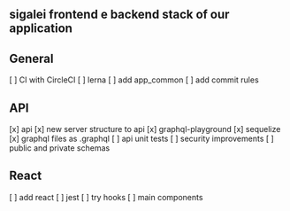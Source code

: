 ## sigalei frontend e backend stack of our application

## General
[ ] CI with CircleCI
[ ] lerna
[ ] add app_common
[ ] add commit rules

## API
[x] api
[x] new server structure to api
[x] graphql-playground
[x] sequelize
[x] graphql files as .graphql
[ ] api unit tests
[ ] security improvements
[ ] public and private schemas

## React
[ ] add react
[ ] jest
[ ] try hooks
[ ] main components
